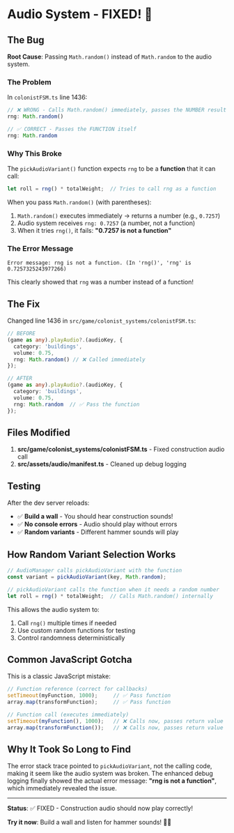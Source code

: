 # Audio System - FIXED! 🎉

## The Bug

**Root Cause**: Passing `Math.random()` instead of `Math.random` to the audio system.

### The Problem

In `colonistFSM.ts` line 1436:
```typescript
// ❌ WRONG - Calls Math.random() immediately, passes the NUMBER result (0.7257...)
rng: Math.random()

// ✅ CORRECT - Passes the FUNCTION itself
rng: Math.random
```

### Why This Broke

The `pickAudioVariant()` function expects `rng` to be a **function** that it can call:
```typescript
let roll = rng() * totalWeight;  // Tries to call rng as a function
```

When you pass `Math.random()` (with parentheses):
1. `Math.random()` executes immediately → returns a number (e.g., `0.7257`)
2. Audio system receives `rng: 0.7257` (a number, not a function)
3. When it tries `rng()`, it fails: **"0.7257 is not a function"**

### The Error Message

```
Error message: rng is not a function. (In 'rng()', 'rng' is 0.7257325243977266)
```

This clearly showed that `rng` was a number instead of a function!

## The Fix

Changed line 1436 in `src/game/colonist_systems/colonistFSM.ts`:

```typescript
// BEFORE
(game as any).playAudio?.(audioKey, { 
  category: 'buildings',
  volume: 0.75,
  rng: Math.random() // ❌ Called immediately
});

// AFTER
(game as any).playAudio?.(audioKey, { 
  category: 'buildings',
  volume: 0.75,
  rng: Math.random  // ✅ Pass the function
});
```

## Files Modified

1. **src/game/colonist_systems/colonistFSM.ts** - Fixed construction audio call
2. **src/assets/audio/manifest.ts** - Cleaned up debug logging

## Testing

After the dev server reloads:
- ✅ **Build a wall** - You should hear construction sounds!
- ✅ **No console errors** - Audio should play without errors
- ✅ **Random variants** - Different hammer sounds will play

## How Random Variant Selection Works

```typescript
// AudioManager calls pickAudioVariant with the function
const variant = pickAudioVariant(key, Math.random);

// pickAudioVariant calls the function when it needs a random number
let roll = rng() * totalWeight;  // Calls Math.random() internally
```

This allows the audio system to:
1. Call `rng()` multiple times if needed
2. Use custom random functions for testing
3. Control randomness deterministically

## Common JavaScript Gotcha

This is a classic JavaScript mistake:

```javascript
// Function reference (correct for callbacks)
setTimeout(myFunction, 1000);     // ✅ Pass function
array.map(transformFunction);     // ✅ Pass function

// Function call (executes immediately)
setTimeout(myFunction(), 1000);   // ❌ Calls now, passes return value
array.map(transformFunction());   // ❌ Calls now, passes return value
```

## Why It Took So Long to Find

The error stack trace pointed to `pickAudioVariant`, not the calling code, making it seem like the audio system was broken. The enhanced debug logging finally showed the actual error message: **"rng is not a function"**, which immediately revealed the issue.

---

**Status**: ✅ FIXED - Construction audio should now play correctly!

**Try it now**: Build a wall and listen for hammer sounds! 🔨🎵
